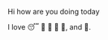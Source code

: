 Hi how are you doing today

I love :sleeping: :rice: :bread: :tea: :fried_shrimp:, and :panda_face:.

